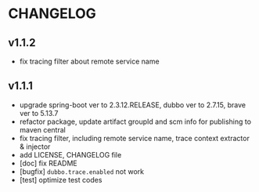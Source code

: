 # CHANGELOG

## v1.1.2
* fix tracing filter about remote service name

## v1.1.1
* upgrade spring-boot ver to 2.3.12.RELEASE, dubbo ver to 2.7.15, brave ver to 5.13.7
* refactor package, update artifact groupId and scm info for publishing to maven central
* fix tracing filter, including remote service name, trace context extractor & injector
* add LICENSE, CHANGELOG file
* [doc] fix README
* [bugfix] `dubbo.trace.enabled` not work
* [test] optimize test codes
